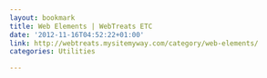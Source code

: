 ```yaml
---
layout: bookmark
title: Web Elements | WebTreats ETC
date: '2012-11-16T04:52:22+01:00'
link: http://webtreats.mysitemyway.com/category/web-elements/
categories: Utilities

---
```

